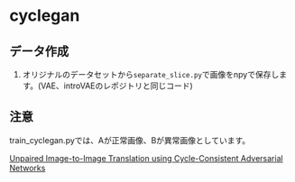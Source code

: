 # cyclegan
## データ作成
1. オリジナルのデータセットから```separate_slice.py```で画像をnpyで保存します。(VAE、introVAEのレポジトリと同じコード)

## 注意
train_cyclegan.pyでは、Aが正常画像、Bが異常画像としています。


[Unpaired Image-to-Image Translation using Cycle-Consistent Adversarial Networks](https://arxiv.org/abs/1703.10593)
